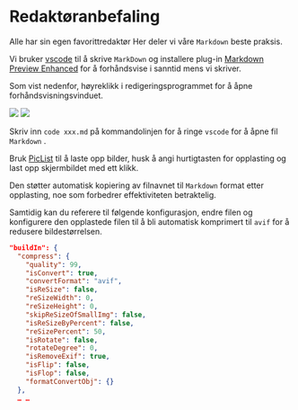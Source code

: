 # Redaktøranbefaling

Alle har sin egen favorittredaktør Her deler vi våre `Markdown` beste praksis.

Vi bruker [vscode](https://code.visualstudio.com/) til å skrive `MarkDown` og installere plug-in [Markdown Preview Enhanced](https://marketplace.visualstudio.com/items?itemName=shd101wyy.markdown-preview-enhanced) for å forhåndsvise i sanntid mens vi skriver.

Som vist nedenfor, høyreklikk i redigeringsprogrammet for å åpne forhåndsvisningsvinduet.

![](https://p.3ti.site/1720775216.avif)
![](https://p.3ti.site/1720775043.avif)

Skriv inn `code xxx.md` på kommandolinjen for å ringe `vscode` for å åpne fil `Markdown` .

Bruk [PicList](https://github.com/Kuingsmile/PicList) til å laste opp bilder, husk å angi hurtigtasten for opplasting og last opp skjermbildet med ett klikk.

Den støtter automatisk kopiering av filnavnet til `Markdown` format etter opplasting, noe som forbedrer effektiviteten betraktelig.

Samtidig kan du referere til følgende konfigurasjon, endre filen og konfigurere den opplastede filen til å bli automatisk komprimert til `avif` for å redusere bildestørrelsen.

```json
"buildIn": {
  "compress": {
    "quality": 99,
    "isConvert": true,
    "convertFormat": "avif",
    "isReSize": false,
    "reSizeWidth": 0,
    "reSizeHeight": 0,
    "skipReSizeOfSmallImg": false,
    "isReSizeByPercent": false,
    "reSizePercent": 50,
    "isRotate": false,
    "rotateDegree": 0,
    "isRemoveExif": true,
    "isFlip": false,
    "isFlop": false,
    "formatConvertObj": {}
  },
  … …
```